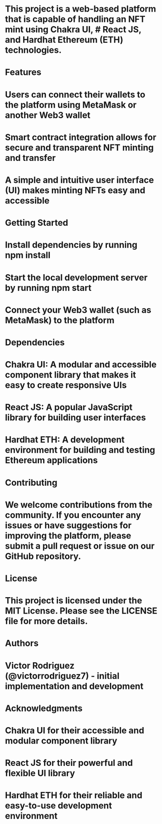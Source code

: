 # This project is a web-based platform that is capable of handling an NFT mint using Chakra UI, # React JS, and Hardhat Ethereum (ETH) technologies.
#
# Features
#
#
#    Users can connect their wallets to the platform using MetaMask or another Web3 wallet
#    Smart contract integration allows for secure and transparent NFT minting and transfer
#    A simple and intuitive user interface (UI) makes minting NFTs easy and accessible
#
# Getting Started
#
#    Install dependencies by running npm install
#    Start the local development server by running npm start
#    Connect your Web3 wallet (such as MetaMask) to the platform

#
# Dependencies
#
#    Chakra UI: A modular and accessible component library that makes it easy to create responsive UIs
#    React JS: A popular JavaScript library for building user interfaces
#    Hardhat ETH: A development environment for building and testing Ethereum applications
#
# Contributing
# We welcome contributions from the community. If you encounter any issues or have suggestions for improving the platform, please submit a pull request or issue on our GitHub repository.

# License
# This project is licensed under the MIT License. Please see the LICENSE file for more details.
#
# Authors
#
#    Victor Rodriguez (@victorrodriguez7) - initial implementation and development
#
# Acknowledgments
#
#    Chakra UI for their accessible and modular component library
#    React JS for their powerful and flexible UI library
#    Hardhat ETH for their reliable and easy-to-use development environment
#
#
